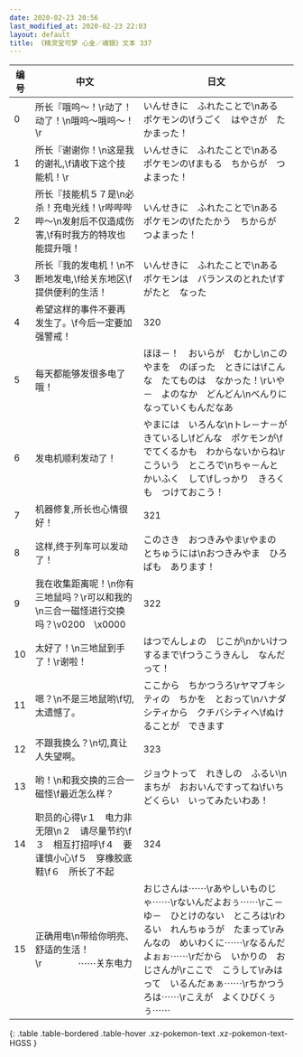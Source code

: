 ```yaml
---
date: 2020-02-23 20:56
last_modified_at: 2020-02-23 22:03
layout: default
title: 《精灵宝可梦 心金／魂银》文本 337
---
```

| 编号 | 中文 | 日文 |
| ---- | ---- | ---- |
| 0 | 所长『哦呜～！\r动了！动了！\n哦呜～哦呜～！\r | いんせきに　ふれたことで\nある　ポケモンの\fうごく　はやさが　たかまった！ |
| 1 | 所长『谢谢你！\n这是我的谢礼,\f请收下这个技能机！\r | いんせきに　ふれたことで\nある　ポケモンの\fまもる　ちからが　つよまった！ |
| 2 | 所长『技能机５７是\n必杀！充电光线！\r哔哔哔哔～\n发射后不仅造成伤害,\f有时我方的特攻也能提升哦！ | いんせきに　ふれたことで\nある　ポケモンの\fたたかう　ちからが　つよまった！ |
| 3 | 所长『我的发电机！\n不断地发电,\f给关东地区\f提供便利的生活！ | いんせきに　ふれたことで\nある　ポケモンは　バランスのとれた\fすがたと　なった |
| 4 | 希望这样的事件不要再发生了。\f今后一定要加强警戒！ | 320 |
| 5 | 每天都能够发很多电了哦！ | ほほ－！　おいらが　むかし\nこのやまを　のぼった　ときには\fこんな　たてものは　なかった！\rいや－　よのなか　どんどん\nべんりに　なっていくもんだなあ |
| 6 | 发电机顺利发动了！ | やまには　いろんな\nトレ－ナ－が　きているし\fどんな　ポケモンが\fでてくるかも　わからないからね\rこういう　ところで\nちゃ－んと　かいふく　して\fしっかり　きろくも　つけておこう！ |
| 7 | 机器修复,所长也心情很好！ | 321 |
| 8 | 这样,终于列车可以发动了！ | このさき　おつきみやま\rやまの　とちゅうには\nおつきみやま　ひろばも　あります！ |
| 9 | 我在收集距离呢！\n你有三地鼠吗？\r可以和我的\n三合一磁怪进行交换吗？\v0200　\x0000 | 322 |
| 10 | 太好了！\n三地鼠到手了！\r谢啦！ | はつでんしょの　じこが\nかいけつ　するまで\fつうこうきんし　なんだって！ |
| 11 | 嗯？\n不是三地鼠哟\f切,太遗憾了。 | ここから　ちかつうろ\rヤマブキシティの　ちかを　とおって\nハナダシティから　クチバシティへ\fぬけることが　できます |
| 12 | 不跟我换么？\n切,真让人失望啊。 | 323 |
| 13 | 哟！\n和我交换的三合一磁怪\f最近怎么样？ | ジョウトって　れきしの　ふるい\nまちが　おおいんですってね\fいちどくらい　いってみたいわあ！ |
| 14 | 职员的心得\r１　电力非无限\n２　请尽量节约\f３　相互打招呼\f４　要谨慎小心\f５　穿橡胶底鞋\f６　所长了不起 | 324 |
| 15 | 正确用电\n带给你明亮、舒适的生活！\r　　　　⋯⋯关东电力 | おじさんは⋯⋯\rあやしいものじゃ⋯⋯\rないんだよおぅ⋯⋯\rこ－ゆ－　ひとけのない　ところは\rわるい　れんちゅうが　たまって\rみんなの　めいわくに⋯⋯\rなるんだよぉぉ⋯⋯\rだから　いかりの　おじさんが\rここで　こうして\rみはって　いるんだぁぁ⋯⋯\rちかつうろは⋯⋯\rこえが　よくひびくぅぅ⋯⋯ |
{: .table .table-bordered .table-hover .xz-pokemon-text .xz-pokemon-text-HGSS }